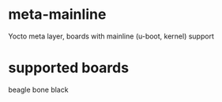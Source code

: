 meta-mainline
=============

Yocto meta layer, boards with mainline (u-boot, kernel) support

supported boards
================
beagle bone black
